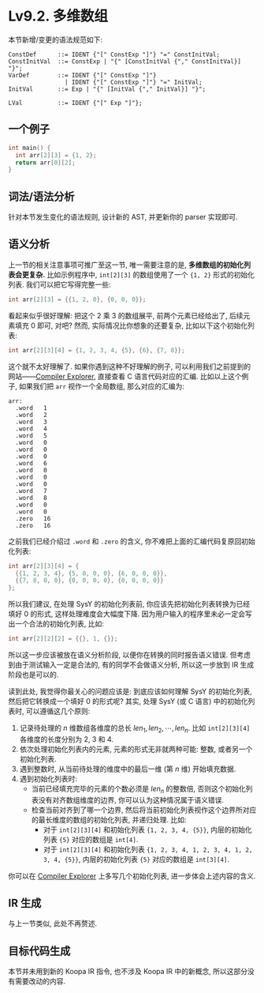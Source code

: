 # Lv9.2. 多维数组

本节新增/变更的语法规范如下:

```ebnf
ConstDef      ::= IDENT {"[" ConstExp "]"} "=" ConstInitVal;
ConstInitVal  ::= ConstExp | "{" [ConstInitVal {"," ConstInitVal}] "}";
VarDef        ::= IDENT {"[" ConstExp "]"}
                | IDENT {"[" ConstExp "]"} "=" InitVal;
InitVal       ::= Exp | "{" [InitVal {"," InitVal}] "}";

LVal          ::= IDENT {"[" Exp "]"};
```

## 一个例子

```c
int main() {
  int arr[2][3] = {1, 2};
  return arr[0][2];
}
```

## 词法/语法分析

针对本节发生变化的语法规则, 设计新的 AST, 并更新你的 parser 实现即可.

## 语义分析

上一节的相关注意事项可推广至这一节, 唯一需要注意的是, **多维数组的初始化列表会更复杂.** 比如示例程序中, `int[2][3]` 的数组使用了一个 `{1, 2}` 形式的初始化列表. 我们可以把它写得完整一些:

```c
int arr[2][3] = {{1, 2, 0}, {0, 0, 0}};
```

看起来似乎很好理解: 把这个 2 乘 3 的数组展平, 前两个元素已经给出了, 后续元素填充 0 即可, 对吧? 然而, 实际情况比你想象的还要复杂, 比如以下这个初始化列表:

```c
int arr[2][3][4] = {1, 2, 3, 4, {5}, {6}, {7, 8}};
```

这个就不太好理解了. 如果你遇到这种不好理解的例子, 可以利用我们之前提到的网站——[Compiler Explorer](https://godbolt.org/), 直接查看 C 语言代码对应的汇编. 比如以上这个例子, 如果我们把 `arr` 视作一个全局数组, 那么对应的汇编为:

```
arr:
  .word   1
  .word   2
  .word   3
  .word   4
  .word   5
  .word   0
  .word   0
  .word   0
  .word   6
  .word   0
  .word   0
  .word   0
  .word   7
  .word   8
  .word   0
  .word   0
  .zero   16
  .zero   16
```

之前我们已经介绍过 `.word` 和 `.zero` 的含义, 你不难把上面的汇编代码复原回初始化列表:

```c
int arr[2][3][4] = {
  {{1, 2, 3, 4}, {5, 0, 0, 0}, {6, 0, 0, 0}},
  {{7, 8, 0, 0}, {0, 0, 0, 0}, {0, 0, 0, 0}}
};
```

所以我们建议, 在处理 SysY 的初始化列表前, 你应该先把初始化列表转换为已经填好 0 的形式, 这样处理难度会大幅度下降. 因为用户输入的程序里未必一定会写出一个合法的初始化列表, 比如:

```c
int arr[2][2][2] = {{}, 1, {}};
```

所以这一步应该被放在语义分析阶段, 以便你在转换的同时报告语义错误. 但考虑到由于测试输入一定是合法的, 有的同学不会做语义分析, 所以这一步放到 IR 生成阶段也是可以的.

读到此处, 我觉得你最关心的问题应该是: 到底应该如何理解 SysY 的初始化列表, 然后把它转换成一个填好 0 的形式呢? 其实, 处理 SysY (或 C 语言) 中的初始化列表时, 可以遵循这几个原则:

1. 记录待处理的 $n$ 维数组各维度的总长 $len_1, len_2, \cdots, len_n$. 比如 `int[2][3][4]` 各维度的长度分别为 2, 3 和 4.
2. 依次处理初始化列表内的元素, 元素的形式无非就两种可能: 整数, 或者另一个初始化列表.
3. 遇到整数时, 从当前待处理的维度中的最后一维 (第 $n$ 维) 开始填充数据.
4. 遇到初始化列表时:
    * 当前已经填充完毕的元素的个数必须是 $len_n$ 的整数倍, 否则这个初始化列表没有对齐数组维度的边界, 你可以认为这种情况属于语义错误.
    * 检查当前对齐到了哪一个边界, 然后将当前初始化列表视作这个边界所对应的最长维度的数组的初始化列表, 并递归处理. 比如:
      * 对于 `int[2][3][4]` 和初始化列表 `{1, 2, 3, 4, {5}}`, 内层的初始化列表 `{5}` 对应的数组是 `int[4]`.
      * 对于 `int[2][3][4]` 和初始化列表 `{1, 2, 3, 4, 1, 2, 3, 4, 1, 2, 3, 4, {5}}`, 内层的初始化列表 `{5}` 对应的数组是 `int[3][4]`.

你可以在 [Compiler Explorer](https://godbolt.org/) 上多写几个初始化列表, 进一步体会上述内容的含义.

## IR 生成

与上一节类似, 此处不再赘述.

## 目标代码生成

本节并未用到新的 Koopa IR 指令, 也不涉及 Koopa IR 中的新概念, 所以这部分没有需要改动的内容.
